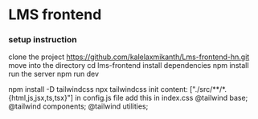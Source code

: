 # LMS frontend
### setup instruction
clone the project
https://github.com/kalelaxmikanth/Lms-frontend-hn.git
move into the directory
cd lms-frontend
install dependencies 
npm install
run the server
npm run dev

npm install -D tailwindcss 
npx tailwindcss init
content: ["./src/**/*.{html,js,jsx,ts,tsx}"] in config.js file
add this in index.css
 @tailwind base;
@tailwind components;
@tailwind utilities;